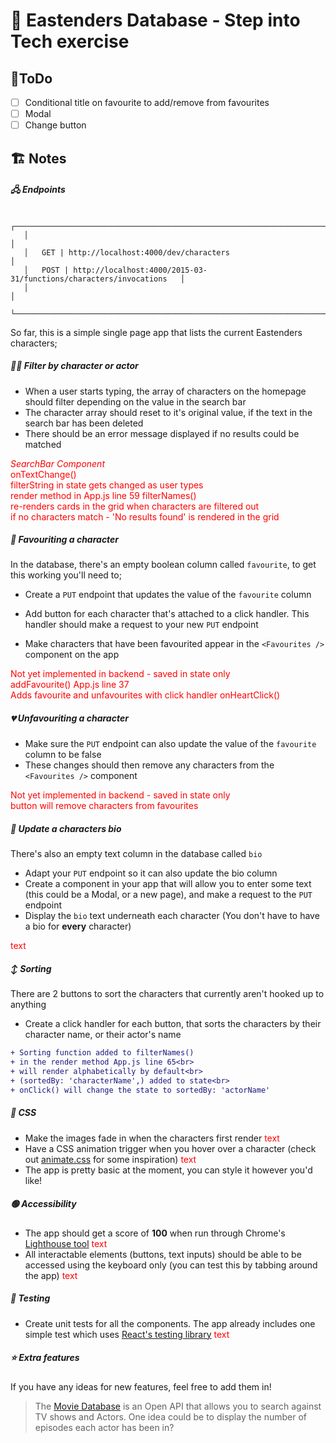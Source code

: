 # 🥁 Eastenders Database - Step into Tech exercise

## 📝ToDo

- [ ] Conditional title on favourite to add/remove from favourites
- [ ] Modal
- [ ] Change button

## 🏗 Notes

##### 🖧 Endpoints

```
   ┌──────────────────────────────────────────────────────────────────────────────┐
   │                                                                              │
   │   GET | http://localhost:4000/dev/characters                                 │
   │   POST | http://localhost:4000/2015-03-31/functions/characters/invocations   │
   │                                                                              │
   └──────────────────────────────────────────────────────────────────────────────┘
```

So far, this is a simple single page app that lists the current Eastenders characters;

##### 🕵️‍♀️ Filter by character or actor

- When a user starts typing, the array of characters on the homepage should filter depending on the value in the search bar
- The character array should reset to it's original value, if the text in the search bar has been deleted
- There should be an error message displayed if no results could be matched

<span style="color: red;">
<em>SearchBar Component</em>  <br>
onTextChange()<br>
filterString in state gets changed as user types<br>
render method in App.js line 59 filterNames() <br>
re-renders cards in the grid when characters are filtered out<br>
if no characters match - 'No results found' is rendered in the grid

</span>

##### 💜 Favouriting a character

In the database, there's an empty boolean column called `favourite`, to get this working you'll need to;

- Create a `PUT` endpoint that updates the value of the `favourite` column

- Add button for each character that's attached to a click handler. This handler should make a request to your new `PUT` endpoint

- Make characters that have been favourited appear in the `<Favourites />` component on the app

<span style="color: red;">
Not yet implemented in backend - saved in state only<br> 
addFavourite() App.js line 37<br>
Adds favourite and unfavourites with click handler onHeartClick() </span>

##### 💔 Unfavouriting a character

- Make sure the `PUT` endpoint can also update the value of the `favourite` column to be false
- These changes should then remove any characters from the `<Favourites />` component

<span style="color: red;">
Not yet implemented in backend - saved in state only<br>
button will remove characters from favourites</span>

##### 📝 Update a characters bio

There's also an empty text column in the database called `bio`

- Adapt your `PUT` endpoint so it can also update the bio column
- Create a component in your app that will allow you to enter some text (this could be a Modal, or a new page), and make a request to the `PUT` endpoint
- Display the `bio` text underneath each character (You don't have to have a bio for **every** character)

<span style="color: red;">text</span>

##### ↕️ Sorting

There are 2 buttons to sort the characters that currently aren't hooked up to anything

- Create a click handler for each button, that sorts the characters by their character name, or their actor's name

```diff
+ Sorting function added to filterNames()
+ in the render method App.js line 65<br>
+ will render alphabetically by default<br>
+ (sortedBy: 'characterName',) added to state<br>
+ onClick() will change the state to sortedBy: 'actorName'
```

##### 🎨 CSS

- Make the images fade in when the characters first render
  <span style="color: red;">text</span>
- Have a CSS animation trigger when you hover over a character (check out [animate.css](https://daneden.github.io/animate.css/) for some inspiration)
  <span style="color: red;">text</span>
- The app is pretty basic at the moment, you can style it however you'd like!

##### 🟢 Accessibility

- The app should get a score of **100** when run through Chrome's [Lighthouse tool](https://developers.google.com/web/tools/lighthouse)
  <span style="color: red;">text</span>
- All interactable elements (buttons, text inputs) should be able to be accessed using the keyboard only (you can test this by tabbing around the app)
  <span style="color: red;">text</span>

##### 🧪 Testing

- Create unit tests for all the components. The app already includes one simple test which uses [React's testing library](https://github.com/testing-library/react-testing-library)
  <span style="color: red;">text</span>

##### ⭐️ Extra features

If you have any ideas for new features, feel free to add them in!

> The [Movie Database](https://developers.themoviedb.org/3) is an Open API that allows you to search against TV shows and Actors. One idea could be to display the number of episodes each actor has been in?
